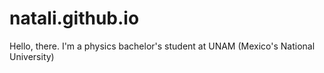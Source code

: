 # natali.github.io
Hello, there. I'm a physics bachelor's student at UNAM (Mexico's National University)
